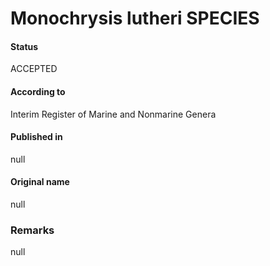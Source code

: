 Monochrysis lutheri SPECIES
=======

#### Status
ACCEPTED

#### According to
Interim Register of Marine and Nonmarine Genera

#### Published in
null

#### Original name
null

### Remarks
null